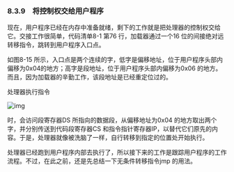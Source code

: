 ### 8.3.9　将控制权交给用户程序

现在，用户程序已经在内存中准备就绪，剩下的工作就是把处理器的控制权交给它。交接工作很简单，代码清单8-1 第76 行，加载器通过一个16 位的间接绝对远转移指令，跳转到用户程序入口点。

如图8-15 所示，入口点是两个连续的字，低字是偏移地址，位于用户程序头部内偏移为0x04的地方；高字是段地址，位于用户程序头部内偏移为0x06 的地方。而且，因为加载器的辛勤工作，该段地址是已经重定位过的。

处理器执行指令

![img](../0-Assets/Epubook/x86汇编语言从实模式到保护模式_李忠_等_Z_Library/images/00305.jpeg)

时，会访问段寄存器DS 所指向的数据段，从偏移地址为0x04 的地方取出两个字，并分别传送到代码段寄存器CS 和指令指针寄存器IP，以替代它们原先的内容。于是，处理器就像被洗脑了一样，自行转移到指定的位置处开始执行。

处理器已经跑到用户程序内部去执行了，所以接下来的工作是跟踪用户程序的工作流程。不过，在此之前，还是先总结一下无条件转移指令jmp 的用法。